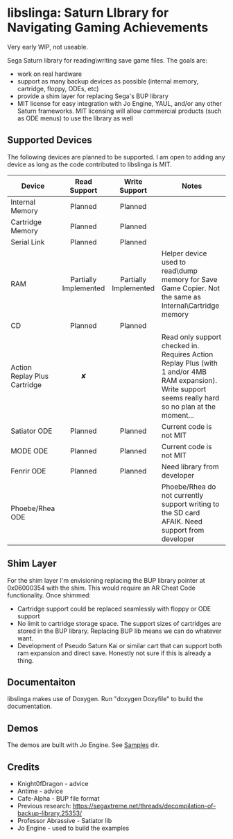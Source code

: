 # libslinga: Saturn LIbrary for Navigating Gaming Achievements #

Very early WIP, not useable. 

Sega Saturn library for reading\writing save game files. The goals are:
- work on real hardware
- support as many backup devices as possible (internal memory, cartridge, floppy, ODEs, etc)
- provide a shim layer for replacing Sega's BUP library
- MIT license for easy integration with Jo Engine, YAUL, and/or any other Saturn frameworks. MIT licensing will allow commercial products (such as ODE menus) to use the library as well 

## Supported Devices ##

The following devices are planned to be supported. I am open to adding any device as long as the code contributed to libslinga is MIT. 

|Device|Read Support|Write Support|Notes|
|---|:---:|:---:|---|
|Internal Memory|Planned|Planned||
|Cartridge Memory|Planned|Planned||
|Serial Link|Planned|Planned||
|RAM|Partially Implemented|Partially Implemented|Helper device used to read\dump memory for Save Game Copier. Not the same as Internal\Cartridge memory|
|CD|Planned|Planned||
|Action Replay Plus Cartridge|&#x2718;|| Read only support checked in. Requires Action Replay Plus (with 1 and/or 4MB RAM expansion). Write support seems really hard so no plan at the moment...|
|Satiator ODE|Planned|Planned|Current code is not MIT|
|MODE ODE|Planned|Planned|Current code is not MIT|
|Fenrir ODE|Planned|Planned|Need library from developer|
|Phoebe/Rhea ODE|||Phoebe/Rhea do not currently support writing to the SD card AFAIK. Need support from developer|

## Shim Layer ##

For the shim layer I'm envisioning replacing the BUP library pointer at 0x06000354 with the shim. This would require an AR Cheat Code functionality. Once shimmed:
- Cartridge support could be replaced seamlessly with floppy or ODE support
- No limit to cartridge storage space. The support sizes of cartridges are stored in the BUP library. Replacing BUP lib means we can do whatever want. 
- Development of Pseudo Saturn Kai or similar cart that can support both ram expansion and direct save. Honestly not sure if this is already a thing. 

## Documentaiton ##
libslinga makes use of Doxygen. Run "doxygen Doxyfile" to build the documentation. 

## Demos ##
The demos are built with Jo Engine. See [Samples](samples/) dir.

## Credits ## 
- Knight0fDragon - advice
- Antime - advice
- Cafe-Alpha - BUP file format
- Previous research: https://segaxtreme.net/threads/decompilation-of-backup-library.25353/
- Professor Abrassive - Satiator lib
- Jo Engine - used to build the examples
